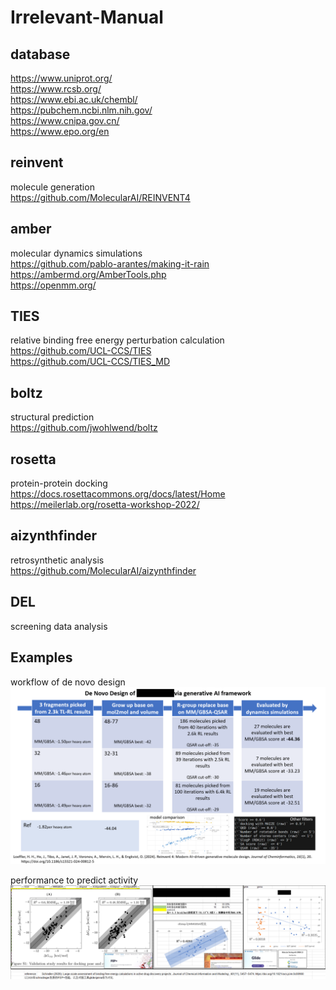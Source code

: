 # Irrelevant-Manual  

## database  
https://www.uniprot.org/  
https://www.rcsb.org/  
https://www.ebi.ac.uk/chembl/  
https://pubchem.ncbi.nlm.nih.gov/  
https://www.cnipa.gov.cn/  
https://www.epo.org/en  

## reinvent  
molecule generation  
https://github.com/MolecularAI/REINVENT4

## amber  
molecular dynamics simulations   
https://github.com/pablo-arantes/making-it-rain  
https://ambermd.org/AmberTools.php  
https://openmm.org/

## TIES
relative binding free energy perturbation calculation   
https://github.com/UCL-CCS/TIES  
https://github.com/UCL-CCS/TIES_MD  

## boltz  
structural prediction  
https://github.com/jwohlwend/boltz  

## rosetta  
protein-protein docking  
https://docs.rosettacommons.org/docs/latest/Home  
https://meilerlab.org/rosetta-workshop-2022/

## aizynthfinder  
retrosynthetic analysis  
https://github.com/MolecularAI/aizynthfinder

## DEL  
screening data analysis  

## Examples  
workflow of de novo design 
![example4reinvent](images/reinvent.jpeg)   
    
performance to predict activity
![example4mmgbsa](images/mmgbsa.jpeg)

